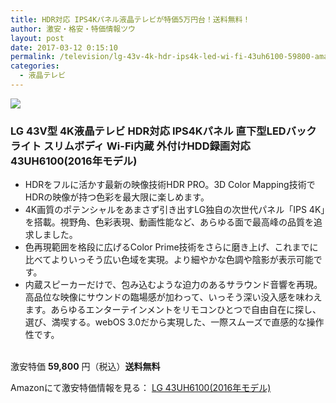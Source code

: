 ```yaml
---
title: HDR対応 IPS4Kパネル液晶テレビが特価5万円台！送料無料！
author: 激安・格安・特価情報ツウ
layout: post
date: 2017-03-12 0:15:10
permalink: /television/lg-43v-4k-hdr-ips4k-led-wi-fi-43uh6100-59800-amazon.html
categories:
  - 液晶テレビ
---
```


<div class="img-bg2 img_L">
<a target="_blank"  href="https://www.amazon.co.jp/gp/product/B01GZFRVKA/ref=as_li_tl?ie=UTF8&camp=247&creative=1211&creativeASIN=B01GZFRVKA&linkCode=as2&tag=tokkajohotsu-22&linkId=07f14f2adf2d927d8747d00bfc2b08d9" target="_blank"><img border="0" src="//ws-fe.amazon-adsystem.com/widgets/q?_encoding=UTF8&MarketPlace=JP&ASIN=B01GZFRVKA&ServiceVersion=20070822&ID=AsinImage&WS=1&Format=_SL250_&tag=tokkajohotsu-22" ></a><img src="//ir-jp.amazon-adsystem.com/e/ir?t=tokkajohotsu-22&l=am2&o=9&a=B01GZFRVKA" width="1" height="1" border="0" alt="" style="border:none !important; margin:0px !important;" />
</div>

### LG 43V型 4K液晶テレビ HDR対応 IPS4Kパネル 直下型LEDバックライト スリムボディ Wi-Fi内蔵 外付けHDD録画対応 43UH6100(2016年モデル)
<!--more-->

* HDRをフルに活かす最新の映像技術HDR PRO。3D Color Mapping技術でHDRの映像が持つ色彩を最大限に楽しめます。
* 4K画質のポテンシャルをあまさず引き出すLG独自の次世代パネル「IPS 4K」を搭載。視野角、色彩表現、動画性能など、あらゆる面で最高峰の品質を追求しました。
* 色再現範囲を格段に広げるColor Prime技術をさらに磨き上げ、これまでに比べてよりいっそう広い色域を実現。より細やかな色調や陰影が表示可能です。
* 内蔵スピーカーだけで、包み込むような迫力のあるサラウンド音響を再現。高品位な映像にサウンドの臨場感が加わって、いっそう深い没入感を味わえます。あらゆるエンターテインメントをリモコンひとつで自由自在に探し、選び、満喫する。webOS 3.0だから実現した、一際スムーズで直感的な操作性です。

<br clear="all" />激安特価 <span class="tokka-price"><strong>59,800</strong></span> 円（税込）**送料無料**

Amazonにて激安特価情報を見る： <span class="fs150p"><a href="https://www.amazon.co.jp/gp/product/B01GZFRVKA/ref=as_li_tl?ie=UTF8&camp=247&creative=1211&creativeASIN=B01GZFRVKA&linkCode=as2&tag=tokkajohotsu-22&linkId=07f14f2adf2d927d8747d00bfc2b08d9" target="_blank">LG 43UH6100(2016年モデル)</a></span>

